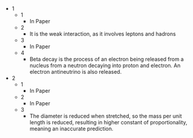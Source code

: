 - 1
	- 1
		- In Paper
	- 2
		- It is the weak interaction, as it involves leptons and hadrons
	- 3
		- In Paper
	- 4
		- Beta decay is the process of an electron being released from a nucleus from a neutron decaying into proton and electron. An electron antineutrino is also released.
- 2
	- 1
		- In Paper
	- 2
		- In Paper
	- 3
		- The diameter is reduced when stretched, so the mass per unit length is reduced, resulting in higher constant of proportionality, meaning an inaccurate prediction.